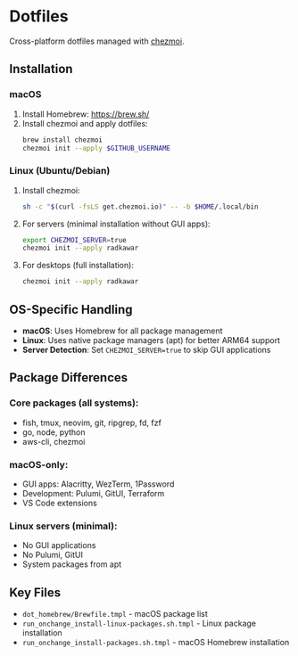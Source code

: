 # Dotfiles

Cross-platform dotfiles managed with [chezmoi](https://www.chezmoi.io/).

## Installation

### macOS

1. Install Homebrew: https://brew.sh/
2. Install chezmoi and apply dotfiles:
   ```bash
   brew install chezmoi
   chezmoi init --apply $GITHUB_USERNAME
   ```

### Linux (Ubuntu/Debian)

1. Install chezmoi:

   ```bash
   sh -c "$(curl -fsLS get.chezmoi.io)" -- -b $HOME/.local/bin
   ```

2. For servers (minimal installation without GUI apps):

   ```bash
   export CHEZMOI_SERVER=true
   chezmoi init --apply radkawar
   ```

3. For desktops (full installation):
   ```bash
   chezmoi init --apply radkawar
   ```

## OS-Specific Handling

- **macOS**: Uses Homebrew for all package management
- **Linux**: Uses native package managers (apt) for better ARM64 support
- **Server Detection**: Set `CHEZMOI_SERVER=true` to skip GUI applications

## Package Differences

### Core packages (all systems):

- fish, tmux, neovim, git, ripgrep, fd, fzf
- go, node, python
- aws-cli, chezmoi

### macOS-only:

- GUI apps: Alacritty, WezTerm, 1Password
- Development: Pulumi, GitUI, Terraform
- VS Code extensions

### Linux servers (minimal):

- No GUI applications
- No Pulumi, GitUI
- System packages from apt

## Key Files

- `dot_homebrew/Brewfile.tmpl` - macOS package list
- `run_onchange_install-linux-packages.sh.tmpl` - Linux package installation
- `run_onchange_install-packages.sh.tmpl` - macOS Homebrew installation
